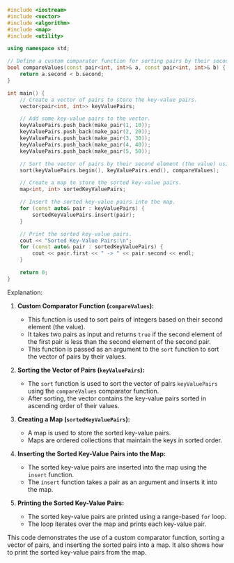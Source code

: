 ```c++
#include <iostream>
#include <vector>
#include <algorithm>
#include <map>
#include <utility>

using namespace std;

// Define a custom comparator function for sorting pairs by their second element (the value).
bool compareValues(const pair<int, int>& a, const pair<int, int>& b) {
    return a.second < b.second;
}

int main() {
    // Create a vector of pairs to store the key-value pairs.
    vector<pair<int, int>> keyValuePairs;

    // Add some key-value pairs to the vector.
    keyValuePairs.push_back(make_pair(1, 10));
    keyValuePairs.push_back(make_pair(2, 20));
    keyValuePairs.push_back(make_pair(3, 30));
    keyValuePairs.push_back(make_pair(4, 40));
    keyValuePairs.push_back(make_pair(5, 50));

    // Sort the vector of pairs by their second element (the value) using the custom comparator function.
    sort(keyValuePairs.begin(), keyValuePairs.end(), compareValues);

    // Create a map to store the sorted key-value pairs.
    map<int, int> sortedKeyValuePairs;

    // Insert the sorted key-value pairs into the map.
    for (const auto& pair : keyValuePairs) {
        sortedKeyValuePairs.insert(pair);
    }

    // Print the sorted key-value pairs.
    cout << "Sorted Key-Value Pairs:\n";
    for (const auto& pair : sortedKeyValuePairs) {
        cout << pair.first << " -> " << pair.second << endl;
    }

    return 0;
}
```

Explanation:

1. **Custom Comparator Function (`compareValues`):**
   - This function is used to sort pairs of integers based on their second element (the value).
   - It takes two pairs as input and returns `true` if the second element of the first pair is less than the second element of the second pair.
   - This function is passed as an argument to the `sort` function to sort the vector of pairs by their values.

2. **Sorting the Vector of Pairs (`keyValuePairs`):**
   - The `sort` function is used to sort the vector of pairs `keyValuePairs` using the `compareValues` comparator function.
   - After sorting, the vector contains the key-value pairs sorted in ascending order of their values.

3. **Creating a Map (`sortedKeyValuePairs`):**
   - A map is used to store the sorted key-value pairs.
   - Maps are ordered collections that maintain the keys in sorted order.

4. **Inserting the Sorted Key-Value Pairs into the Map:**
   - The sorted key-value pairs are inserted into the map using the `insert` function.
   - The `insert` function takes a pair as an argument and inserts it into the map.

5. **Printing the Sorted Key-Value Pairs:**
   - The sorted key-value pairs are printed using a range-based `for` loop.
   - The loop iterates over the map and prints each key-value pair.

This code demonstrates the use of a custom comparator function, sorting a vector of pairs, and inserting the sorted pairs into a map. It also shows how to print the sorted key-value pairs from the map.